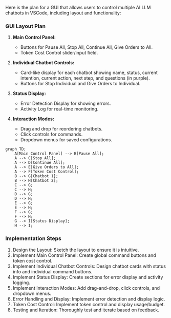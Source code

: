 


Here is the plan for a GUI that allows users to control multiple AI LLM chatbots in VSCode, including layout and functionality:

### GUI Layout Plan

1. **Main Control Panel:**
   - Buttons for Pause All, Stop All, Continue All, Give Orders to All.
   - Token Cost Control slider/input field.

2. **Individual Chatbot Controls:**
   - Card-like display for each chatbot showing name, status, current intention, current action, next step, and questions (in purple).
   - Buttons for Stop Individual and Give Orders to Individual.

3. **Status Display:**
   - Error Detection Display for showing errors.
   - Activity Log for real-time monitoring.

4. **Interaction Modes:**
   - Drag and drop for reordering chatbots.
   - Click controls for commands.
   - Dropdown menus for saved configurations.

```mermaid
graph TD;
    A[Main Control Panel] --> B[Pause All];
    A --> C[Stop All];
    A --> D[Continue All];
    A --> E[Give Orders to All];
    A --> F[Token Cost Control];
    B --> G[Chatbot 1];
    B --> H[Chatbot 2];
    C --> G;
    C --> H;
    D --> G;
    D --> H;
    E --> G;
    E --> H;
    F --> G;
    F --> H;
    G --> I[Status Display];
    H --> I;
```

### Implementation Steps

1. Design the Layout: Sketch the layout to ensure it is intuitive.
2. Implement Main Control Panel: Create global command buttons and token cost control.
3. Implement Individual Chatbot Controls: Design chatbot cards with status info and individual command buttons.
4. Implement Status Display: Create sections for error display and activity logging.
5. Implement Interaction Modes: Add drag-and-drop, click controls, and dropdown menus.
6. Error Handling and Display: Implement error detection and display logic.
7. Token Cost Control: Implement token control and display usage/budget.
8. Testing and Iteration: Thoroughly test and iterate based on feedback.